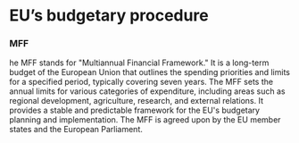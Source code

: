 # EU’s budgetary procedure

### MFF

he MFF stands for "Multiannual Financial Framework." It is a long-term budget of the European Union that outlines the spending priorities and limits for a specified period, typically covering seven years. The MFF sets the annual limits for various categories of expenditure, including areas such as regional development, agriculture, research, and external relations. It provides a stable and predictable framework for the EU's budgetary planning and implementation. The MFF is agreed upon by the EU member states and the European Parliament.
